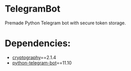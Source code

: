 # TelegramBot
Premade Python Telegram bot with secure token storage.

# Dependencies:
- [cryptography](https://cryptography.io)==2.1.4
- [python-telegram-bot](https://python-telegram-bot.org/)==11.10
